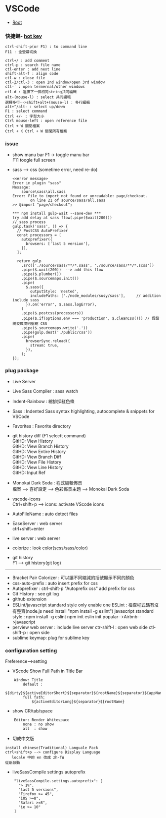 # VSCode

*   [Root](../README.md)

### 快捷鍵-	[hot key](https://poychang.github.io/vscode-shortcuts/)
	ctrl-shift-p(or F1) : to command line
	F11 : 全螢幕切換

	ctrl+/ : add comment
	ctrl-p : search file name
	ctl-enter : add next line
	shift-alt-f : align code
	ctl-w : close file
	ctl-2/ctl-3 : open 2nd window/open 3rd window
	ctl-` : open termernal/other windows
	ctl-d : 選擇下一個相同string共同編輯
	alt-(mouse-l) : select 共同編輯
	選擇多行-->shift+alt+(mouse-l) : 多行編輯
	alt+^/alt- : select up/down  
	F1 : select command  
	Ctrl +/- : 字型大小
	Ctrl mouse-left : open reference file
	Ctrl + W 關閉檔案
	Ctrl + K Ctrl + W 關閉所有檔案

### issue
* show manu bar
	F1 -> toggle manu bar  
	F11 toogle full screen
	
* sass --> css (sometime error, need re-do)

	```
	<<error message>
	Error in plugin "sass"
	Message:
	    source\sass\all.sass
	Error: File to import not found or unreadable: page/checkout.
	        on line 21 of source/sass/all.sass
	>> @import "page/checkout";

	*** npm install gulp-wait --save-dev ***
	try add delay at sass flow(.pipe($wait(200)))
	// sass process
	gulp.task('sass', () => {
	  // PostCSS AutoPrefixer
	  const processors = [
	    autoprefixer({
	      browsers: ['last 5 version'],
	    }),
	  ];

	  return gulp
	    .src(['./source/sass/**/*.sass', './source/sass/**/*.scss'])
	    .pipe($.wait(200))  --> add this flow
	    .pipe($.plumber())
	    .pipe($.sourcemaps.init())
	    .pipe(
	      $.sass({
	        outputStyle: 'nested',
	        includePaths: ['./node_modules/susy/sass'],		// addition include sass
	      }).on('error', $.sass.logError),
	    )
	    .pipe($.postcss(processors))
	    .pipe($.if(options.env === 'production', $.cleanCss())) // 假設開發環境則壓縮 CSS
	    .pipe($.sourcemaps.write('.'))
	    .pipe(gulp.dest('./public/css'))
	    .pipe(
	      browserSync.reload({
	        stream: true,
	      }),
	    );
	});
	```



### plug package
*	Live Server

*	Live Sass Compiler : sass watch
*	Indent-Rainbow : 縮排採紅色條
* Sass : Indented Sass syntax highlighting, autocomplete & snippets for VSCode
*	Favorites : Favorite directory
*	git history diff  (F1 selectt command)  
	GitHD: View History  
	GitHD: View Branch History  
	GitHD: View Entire History  
	GitHD: View Branch Diff  
	GitHD: View File History  
	GitHD: View Line History  
	GitHD: Input Ref  
* Monokai Dark Soda : 程式編輯佈景  
	檔案 --> 喜好設定 --> 色彩佈景主題 --> Monokai Dark Soda
*	vscode-icons  
	Ctrl+shift+p --> icons: activate VScode icons
*	AutoFileName : auto detect files
* EaseServer : web server  
	ctrl+shift+enter 
* live server : web server	 
*	colorize : look color(scss/sass/color)
* git history  
	F1 --> git history(git log) 

***
* Bracket Pair Colorizer : 可以讓不同縮減的括號顯示不同的顏色
* css-auto-prefix : auto insert prefix for css
* Autoprefixer : ctrl-shift-p "Autoprefix css" add prefix for css 
*	Git History : see git log 
*	github extension
*	ESLint/javascript standard style only enable one
	ESLint : 檢查程式碼有沒有整齊(node.js need install "npm install -g eslint")
	javascript standard style : 
		npm install -g eslint
		npm init
		eslin init
			popular-->Airbnb-->javascript
*	perview web server : include live server
		ctr-shift-l : open web side
		ctl-shift-p : open side
*	sublime keymap: plug for sublime key


### configuration setting
Freference-->setting
*	VScode Show Full Path in Title Bar
```
	Window: Title 
		default :
			${dirty}${activeEditorShort}${separator}${rootName}${separator}${appName}
		full fath:
			${activeEditorLong}${separator}${rootName}
```
* show CR/tab/space
```
  	Editor: Render Whitespace
  		none : no show
  		all  : show
```
* 切成中文版  
```
install chinese(Traditional) Languale Pack
ctrl+shift+p --> configure Display Language
   locale 中的 en 改成 zh-TW
從新啟動
```
* liveSassCompile settings autoprefix
```
    "liveSassCompile.settings.autoprefix": [
      "> 1%",
      "last 5 versions",
      "Firefox >= 45",
      "iOS >=8",
      "Safari >=8",
      "ie >= 10"
    ]
```

